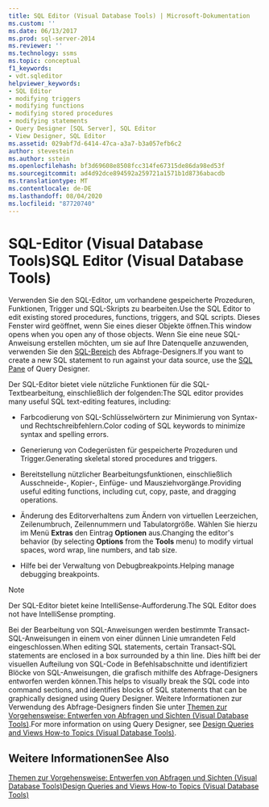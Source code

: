 ```yaml
---
title: SQL Editor (Visual Database Tools) | Microsoft-Dokumentation
ms.custom: ''
ms.date: 06/13/2017
ms.prod: sql-server-2014
ms.reviewer: ''
ms.technology: ssms
ms.topic: conceptual
f1_keywords:
- vdt.sqleditor
helpviewer_keywords:
- SQL Editor
- modifying triggers
- modifying functions
- modifying stored procedures
- modifying statements
- Query Designer [SQL Server], SQL Editor
- View Designer, SQL Editor
ms.assetid: 029abf7d-6414-47ca-a3a7-b3a057efb6c2
author: stevestein
ms.author: sstein
ms.openlocfilehash: bf3d69608e8508fcc314fe67315de86da98ed53f
ms.sourcegitcommit: ad4d92dce894592a259721a1571b1d8736abacdb
ms.translationtype: MT
ms.contentlocale: de-DE
ms.lasthandoff: 08/04/2020
ms.locfileid: "87720740"
---
```

# <a name="sql-editor-visual-database-tools"></a><span data-ttu-id="279cd-102">SQL-Editor (Visual Database Tools)</span><span class="sxs-lookup"><span data-stu-id="279cd-102">SQL Editor (Visual Database Tools)</span></span>
  <span data-ttu-id="279cd-103">Verwenden Sie den SQL-Editor, um vorhandene gespeicherte Prozeduren, Funktionen, Trigger und SQL-Skripts zu bearbeiten.</span><span class="sxs-lookup"><span data-stu-id="279cd-103">Use the SQL Editor to edit existing stored procedures, functions, triggers, and SQL scripts.</span></span> <span data-ttu-id="279cd-104">Dieses Fenster wird geöffnet, wenn Sie eines dieser Objekte öffnen.</span><span class="sxs-lookup"><span data-stu-id="279cd-104">This window opens when you open any of those objects.</span></span> <span data-ttu-id="279cd-105">Wenn Sie eine neue SQL-Anweisung erstellen möchten, um sie auf Ihre Datenquelle anzuwenden, verwenden Sie den [SQL-Bereich](visual-database-tools.md) des Abfrage-Designers.</span><span class="sxs-lookup"><span data-stu-id="279cd-105">If you want to create a new SQL statement to run against your data source, use the [SQL Pane](visual-database-tools.md) of Query Designer.</span></span>  
  
 <span data-ttu-id="279cd-106">Der SQL-Editor bietet viele nützliche Funktionen für die SQL-Textbearbeitung, einschließlich der folgenden:</span><span class="sxs-lookup"><span data-stu-id="279cd-106">The SQL editor provides many useful SQL text-editing features, including:</span></span>  
  
-   <span data-ttu-id="279cd-107">Farbcodierung von SQL-Schlüsselwörtern zur Minimierung von Syntax- und Rechtschreibfehlern.</span><span class="sxs-lookup"><span data-stu-id="279cd-107">Color coding of SQL keywords to minimize syntax and spelling errors.</span></span>  
  
-   <span data-ttu-id="279cd-108">Generierung von Codegerüsten für gespeicherte Prozeduren und Trigger.</span><span class="sxs-lookup"><span data-stu-id="279cd-108">Generating skeletal stored procedures and triggers.</span></span>  
  
-   <span data-ttu-id="279cd-109">Bereitstellung nützlicher Bearbeitungsfunktionen, einschließlich Ausschneide-, Kopier-, Einfüge- und Mausziehvorgänge.</span><span class="sxs-lookup"><span data-stu-id="279cd-109">Providing useful editing functions, including cut, copy, paste, and dragging operations.</span></span>  
  
-   <span data-ttu-id="279cd-110">Änderung des Editorverhaltens zum Ändern von virtuellen Leerzeichen, Zeilenumbruch, Zeilennummern und Tabulatorgröße. Wählen Sie hierzu im Menü **Extras** den Eintrag **Optionen** aus.</span><span class="sxs-lookup"><span data-stu-id="279cd-110">Changing the editor's behavior (by selecting **Options** from the **Tools** menu) to modify virtual spaces, word wrap, line numbers, and tab size.</span></span>  
  
-   <span data-ttu-id="279cd-111">Hilfe bei der Verwaltung von Debugbreakpoints.</span><span class="sxs-lookup"><span data-stu-id="279cd-111">Helping manage debugging breakpoints.</span></span>  
  
> [!NOTE]  
>  <span data-ttu-id="279cd-112">Der SQL-Editor bietet keine IntelliSense-Aufforderung.</span><span class="sxs-lookup"><span data-stu-id="279cd-112">The SQL Editor does not have IntelliSense prompting.</span></span>  
  
 <span data-ttu-id="279cd-113">Bei der Bearbeitung von SQL-Anweisungen werden bestimmte Transact-SQL-Anweisungen in einem von einer dünnen Linie umrandeten Feld eingeschlossen.</span><span class="sxs-lookup"><span data-stu-id="279cd-113">When editing SQL statements, certain Transact-SQL statements are enclosed in a box surrounded by a thin line.</span></span> <span data-ttu-id="279cd-114">Dies hilft bei der visuellen Aufteilung von SQL-Code in Befehlsabschnitte und identifiziert Blöcke von SQL-Anweisungen, die grafisch mithilfe des Abfrage-Designers entworfen werden können.</span><span class="sxs-lookup"><span data-stu-id="279cd-114">This helps to visually break the SQL code into command sections, and identifies blocks of SQL statements that can be graphically designed using Query Designer.</span></span> <span data-ttu-id="279cd-115">Weitere Informationen zur Verwendung des Abfrage-Designers finden Sie unter [Themen zur Vorgehensweise: Entwerfen von Abfragen und Sichten &#40;Visual Database Tools&#41;](design-queries-and-views-how-to-topics-visual-database-tools.md).</span><span class="sxs-lookup"><span data-stu-id="279cd-115">For more information on using Query Designer, see [Design Queries and Views How-to Topics &#40;Visual Database Tools&#41;](design-queries-and-views-how-to-topics-visual-database-tools.md).</span></span>  
  
## <a name="see-also"></a><span data-ttu-id="279cd-116">Weitere Informationen</span><span class="sxs-lookup"><span data-stu-id="279cd-116">See Also</span></span>  
 [<span data-ttu-id="279cd-117">Themen zur Vorgehensweise: Entwerfen von Abfragen und Sichten &#40;Visual Database Tools&#41;</span><span class="sxs-lookup"><span data-stu-id="279cd-117">Design Queries and Views How-to Topics &#40;Visual Database Tools&#41;</span></span>](design-queries-and-views-how-to-topics-visual-database-tools.md)  
  
  
